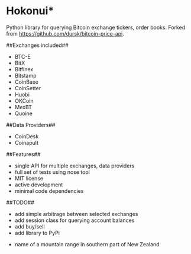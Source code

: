 # Hokonui*
Python library for querying Bitcoin exchange tickers, order books. 
Forked from https://github.com/dursk/bitcoin-price-api.

##Exchanges included##
 - BTC-E
 - BitX
 - Bitfinex
 - Bitstamp
 - CoinBase
 - CoinSetter
 - Huobi
 - OKCoin
 - MexBT
 - Quoine

##Data Providers##
 - CoinDesk
 - Coinapult

##Features##
 - single API for multiple exchanges, data providers
 - full set of tests using nose tool
 - MIT license
 - active development
 - minimal code dependencies
 
##TODO##
 - add simple arbitrage between selected exchanges
 - add session class for querying account balances
 - add buy/sell
 - add library to PyPi

* name of a mountain range in southern part of New Zealand
